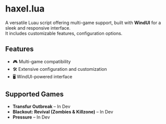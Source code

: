 # haxel.lua

A versatile Luau script offering multi-game support, built with **WindUI** for a sleek and responsive interface.  
It includes customizable features, configuration options.

## Features
- 🎮 Multi-game compatibility
- 🛠️ Extensive configuration and customization
- 🖥️ WindUI-powered interface

## Supported Games

- **Transfur Outbreak** – In Dev  
- **Blackout: Revival (Zombies & Killzone)** – In Dev  
- **Pressure** – In Dev
